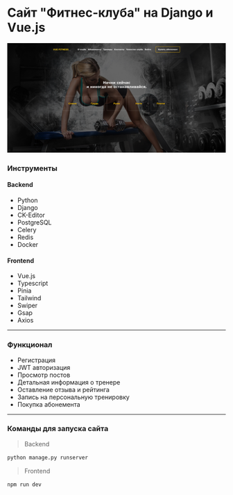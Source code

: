 # Сайт "Фитнес-клуба" на Django и Vue.js

![Django](./frontend/src/assets/screen.png)

### Инструменты

#### Backend

- Python
- Django
- CK-Editor
- PostgreSQL
- Celery
- Redis
- Docker

#### Frontend

- Vue.js
- Typescript
- Pinia
- Tailwind
- Swiper
- Gsap
- Axios

---

### Функционал

- Регистрация
- JWT авторизация
- Просмотр постов
- Детальная информация о тренере
- Оставление отзыва и рейтинга
- Запись на персональную тренировку
- Покупка абонемента

---

### Команды для запуска сайта

> Backend

```bash
python manage.py runserver
```

> Frontend

```bash
npm run dev
```
